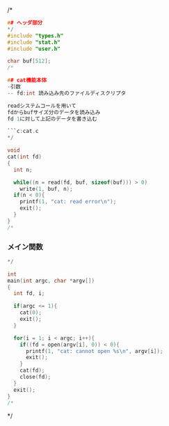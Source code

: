 /*
```c:cat.c 
## ヘッダ部分
*/
#include "types.h"
#include "stat.h"
#include "user.h"

char buf[512];
/*
```
```c:cat.c
## cat機能本体
-引数
-- fd:int 読み込み先のファイルディスクリプタ

readシステムコールを用いて
fdからbufサイズ分のデータを読み込み
fd 1に対して上記のデータを書き込む

```c:cat.c
*/

void
cat(int fd)
{
  int n;

  while((n = read(fd, buf, sizeof(buf))) > 0)
    write(1, buf, n);
  if(n < 0){
    printf(1, "cat: read error\n");
    exit();
  }
}
/*
```
### メイン関数
```c:cat.c
*/

int
main(int argc, char *argv[])
{
  int fd, i;

  if(argc <= 1){
    cat(0);
    exit();
  }

  for(i = 1; i < argc; i++){
    if((fd = open(argv[i], 0)) < 0){
      printf(1, "cat: cannot open %s\n", argv[i]);
      exit();
    }
    cat(fd);
    close(fd);
  }
  exit();
}
/*
```
*/
